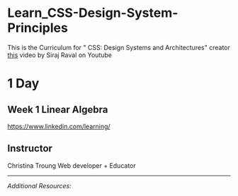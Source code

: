 # Learn_CSS-Design-System-Principles

This is the Curriculum for " CSS: Design Systems and Architectures" creator [this](https://youtu.be/Cr6VqTRO1v0) video by Siraj Raval on Youtube 

# 1 Day

## Week 1 Linear Algebra
https://www.linkedin.com/learning/

## Instructor 
Christina Troung
Web developer + Educator

---

*Additional Resources:*   

